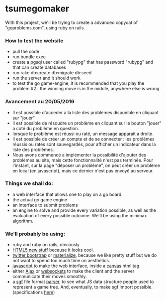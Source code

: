 # tsumegomaker

With this project, we'll be trying to create a advanced copycat of "goproblems.com", using ruby on rails.

### How to test the website
* pull the code
* run bundle exec
* create a pgsql user called "rubypg" that has password "rubypg" and that can create databases
* run rake db:create db:migrate db:seed
* run the server and it should work
* to test the go game-engine, it is recommended that you play the problem #2 : the winning move is in the middle, anywhere else is wrong.

### Avancement au 20/05/2016
* Il est possible d'acceder a la liste des problèmes disponible en cliquant sur "jouer"
* Il est possible de résoudre un problème en cliquant sur le bouton "jouer" a coté du problème en question.
* lorsque le problème est réussi ou raté, un message apparait a droite.
* Il est possible de créer un compte et de se connecter : les problèmes réussis ou ratés sont sauvegardés, pour afficher un indicateur dans la liste des problèmes.
* Nous avons commencé a implémenter la possibilité d'ajouter des problèmes au site, mais cette fonctionnalité n'est pas terminée. Pour l'instant, sur la page "déposer un problème", on peut créer un problème en local (en javascript), mais ce dernier n'est pas envoyé au serveur.

### Things we shall do:
* a web interface that allows one to play on a go board.
* the actual go game engine
* an interface to submit problems
* an engine to solve and provide every variation possible, as well as the evaluation of every possible outcome. We'll be using the minimax algorithm.

### We'll probably be using:
* ruby and ruby on rails, obviously
* [HTML5 new stuff](https://commons.wikimedia.org/wiki/File:HTML5_APIs_and_related_technologies_taxonomy_and_status.svg?uselang=fr) because it looks cool.
* [twitter bootstrap](https://getbootstrap.com/) or [materialize](http://materializecss.com/), because we like pretty stuff but we do not want to spend too much time on aesthetics.
* [javascript](https://openclassrooms.com/courses/dynamisez-vos-sites-web-avec-javascript) to make the web interface, inside a [canvas](http://www.w3schools.com/HTML/html5_canvas.asp) html tag.
* either [Ajax](https://openclassrooms.com/courses/dynamisez-vos-sites-web-avec-javascript/l-ajax-qu-est-ce-que-c-est) or [websockets](https://fr.wikipedia.org/wiki/WebSocket) to make the client and the server communicate their moves smoothly.
* a [sgf](https://en.wikipedia.org/wiki/Smart_Game_Format) file format [parser](https://rubygems.org/search?utf8=%E2%9C%93&query=sgf), to see what JS data structure people used to represent a game tree. And, eventually, to make sgf import possible. (specifications [here](http://www.red-bean.com/sgf/))
